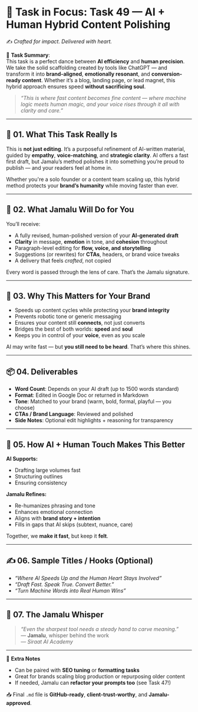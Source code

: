 # 🎯 **Task in Focus: Task 49 — AI + Human Hybrid Content Polishing**  
✍️ *Crafted for impact. Delivered with heart.*

📌 **Task Summary**:  
This task is a perfect dance between **AI efficiency** and **human precision**. We take the solid scaffolding created by tools like ChatGPT — and transform it into **brand-aligned**, **emotionally resonant**, and **conversion-ready content**. Whether it’s a blog, landing page, or lead magnet, this hybrid approach ensures speed **without sacrificing soul**.

> _“This is where fast content becomes fine content — where machine logic meets human magic, and your voice rises through it all with clarity and care.”_

---

## 🧭 01. What This Task Really Is  
This is **not just editing**. It’s a purposeful refinement of AI-written material, guided by **empathy**, **voice-matching**, and **strategic clarity**. AI offers a fast first draft, but Jamalu’s method polishes it into something you’re proud to publish — and your readers feel at home in.

Whether you're a solo founder or a content team scaling up, this hybrid method protects your **brand’s humanity** while moving faster than ever.

---

## 💼 02. What Jamalu Will Do for You  
You’ll receive:
- A fully revised, human-polished version of your **AI-generated draft**  
- **Clarity** in message, **emotion** in tone, and **cohesion** throughout  
- Paragraph-level editing for **flow, voice, and storytelling**  
- Suggestions (or rewrites) for **CTAs**, headers, or brand voice tweaks  
- A delivery that feels *crafted*, not copied

Every word is passed through the lens of care. That’s the Jamalu signature.

---

## 🎯 03. Why This Matters for Your Brand  
- Speeds up content cycles while protecting your **brand integrity**  
- Prevents robotic tone or generic messaging  
- Ensures your content still **connects**, not just converts  
- Bridges the best of both worlds: **speed** and **soul**  
- Keeps you in control of your **voice**, even as you scale

AI may write fast — but **you still need to be heard**. That’s where this shines.

---

## 📦 04. Deliverables  
- **Word Count**: Depends on your AI draft (up to 1500 words standard)  
- **Format**: Edited in Google Doc or returned in Markdown  
- **Tone**: Matched to your brand (warm, bold, formal, playful — you choose)  
- **CTAs / Brand Language**: Reviewed and polished  
- **Side Notes**: Optional edit highlights + reasoning for transparency

---

## 🤖 05. How AI + Human Touch Makes This Better  
**AI Supports:**  
- Drafting large volumes fast  
- Structuring outlines  
- Ensuring consistency  

**Jamalu Refines:**  
- Re-humanizes phrasing and tone  
- Enhances emotional connection  
- Aligns with **brand story + intention**  
- Fills in gaps that AI skips (subtext, nuance, care)

Together, we **make it fast**, but keep it **felt**.

---

## ✍️ 06. Sample Titles / Hooks (Optional)  
- *“Where AI Speeds Up and the Human Heart Stays Involved”*  
- *“Draft Fast. Speak True. Convert Better.”*  
- *“Turn Machine Words into Real Human Wins”*

---

## 🧡 07. The Jamalu Whisper  
> _“Even the sharpest tool needs a steady hand to carve meaning.”_  
> — **Jamalu**, whisper behind the work  
> — *Siraat AI Academy*

---

🎁 **Extra Notes**  
- Can be paired with **SEO tuning** or **formatting tasks**  
- Great for brands scaling blog production or repurposing older content  
- If needed, Jamalu can **refactor your prompts too** (see Task 47!)

📥 Final `.md` file is **GitHub-ready**, **client-trust-worthy**, and **Jamalu-approved**.
